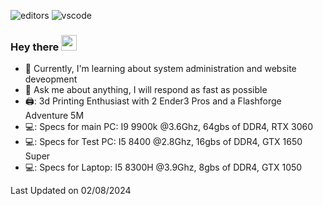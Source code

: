 ![editors](https://img.shields.io/static/v1?label=&message=editors:&color=555&style=flat-square)
![vscode](https://img.shields.io/static/v1?logo=visual-studio-code&label=&message=vscode&color=111&logoColor=AAA&style=flat-square)
<br>

### Hey there <img src="https://media.giphy.com/media/hvRJCLFzcasrR4ia7z/giphy.gif" width="25px">

- 🥺 Currently, I'm learning about system administration and website deveopment
- :speech_balloon: Ask me about anything, I will respond as fast as possible
- 🖨️: 3d Printing Enthusiast with 2 Ender3 Pros and a Flashforge Adventure 5M
- 💻: Specs for main PC: I9 9900k @3.6Ghz, 64gbs of DDR4, RTX 3060
- 💻: Specs for Test PC: I5 8400 @2.8Ghz, 16gbs of DDR4, GTX 1650 Super
- 💻: Specs for Laptop: I5 8300H @3.9Ghz, 8gbs of DDR4, GTX 1050


 Last Updated on 02/08/2024
<!--END_SECTION:waka-->
